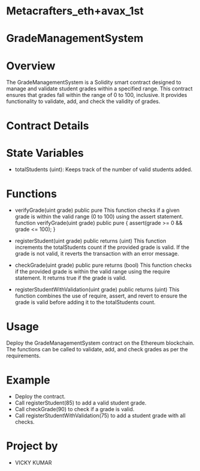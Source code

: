 # Metacrafters_eth+avax_1st
# GradeManagementSystem
# Overview
The GradeManagementSystem is a Solidity smart contract designed to manage and validate student grades within a specified range. This contract ensures that grades fall within the range of 0 to 100, inclusive. It provides functionality to validate, add, and check the validity of grades.
# Contract Details
# State Variables
- totalStudents (uint): Keeps track of the number of valid students added.
# Functions
- verifyGrade(uint grade) public pure
This function checks if a given grade is within the valid range (0 to 100) using the assert statement.
function verifyGrade(uint grade) public pure {
    assert(grade >= 0 && grade <= 100);
}

- registerStudent(uint grade) public returns (uint)
This function increments the totalStudents count if the provided grade is valid. If the grade is not valid, it reverts the transaction with an error message.
- checkGrade(uint grade) public pure returns (bool)
This function checks if the provided grade is within the valid range using the require statement. It returns true if the grade is valid.
- registerStudentWithValidation(uint grade) public returns (uint)
This function combines the use of require, assert, and revert to ensure the grade is valid before adding it to the totalStudents count.
# Usage
Deploy the GradeManagementSystem contract on the Ethereum blockchain. The functions can be called to validate, add, and check grades as per the requirements.
# Example
- Deploy the contract.
- Call registerStudent(85) to add a valid student grade.
- Call checkGrade(90) to check if a grade is valid.
- Call registerStudentWithValidation(75) to add a student grade with all checks.
# Project by
- VICKY KUMAR





 
